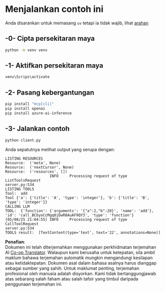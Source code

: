 <!--
CO_OP_TRANSLATOR_METADATA:
{
  "original_hash": "24531f2b6b0f7fa3839accf4dc10088a",
  "translation_date": "2025-07-13T19:17:04+00:00",
  "source_file": "03-GettingStarted/03-llm-client/solution/python/README.md",
  "language_code": "ms"
}
-->
# Menjalankan contoh ini

Anda disarankan untuk memasang `uv` tetapi ia tidak wajib, lihat [arahan](https://docs.astral.sh/uv/#highlights)

## -0- Cipta persekitaran maya

```bash
python -m venv venv
```

## -1- Aktifkan persekitaran maya

```bash
venv\Scrips\activate
```

## -2- Pasang kebergantungan

```bash
pip install "mcp[cli]"
pip install openai
pip install azure-ai-inference
```

## -3- Jalankan contoh


```bash
python client.py
```

Anda sepatutnya melihat output yang serupa dengan:

```text
LISTING RESOURCES
Resource:  ('meta', None)
Resource:  ('nextCursor', None)
Resource:  ('resources', [])
                    INFO     Processing request of type ListToolsRequest                                                                               server.py:534
LISTING TOOLS
Tool:  add
Tool {'a': {'title': 'A', 'type': 'integer'}, 'b': {'title': 'B', 'type': 'integer'}}
CALLING LLM
TOOL:  {'function': {'arguments': '{"a":2,"b":20}', 'name': 'add'}, 'id': 'call_BCbyoCcMgq0jDwR8AuAF9QY3', 'type': 'function'}
[05/08/25 21:04:55] INFO     Processing request of type CallToolRequest                                                                                server.py:534
TOOLS result:  [TextContent(type='text', text='22', annotations=None)]
```

**Penafian**:  
Dokumen ini telah diterjemahkan menggunakan perkhidmatan terjemahan AI [Co-op Translator](https://github.com/Azure/co-op-translator). Walaupun kami berusaha untuk ketepatan, sila ambil maklum bahawa terjemahan automatik mungkin mengandungi kesilapan atau ketidaktepatan. Dokumen asal dalam bahasa asalnya harus dianggap sebagai sumber yang sahih. Untuk maklumat penting, terjemahan profesional oleh manusia adalah disyorkan. Kami tidak bertanggungjawab atas sebarang salah faham atau salah tafsir yang timbul daripada penggunaan terjemahan ini.